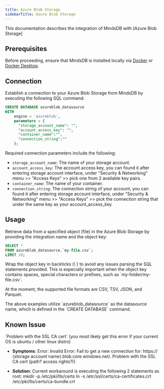 ```yaml
---
title: Azure Blob Storage
sidebarTitle: Azure Blob Storage
---
```


This documentation describes the integration of MindsDB with [Azure Blob Storage]

## Prerequisites

Before proceeding, ensure that MindsDB is installed locally via [Docker](/setup/self-hosted/docker) or [Docker Desktop](/setup/self-hosted/docker-desktop).

## Connection

Establish a connection to your Azure Blob Storage from MindsDB by executing the following SQL command:

```sql
CREATE DATABASE azureblob_datasource
WITH
    engine = 'azureblob',
    parameters = {
      "storage_account_name": "",
      "account_access_key": "",
      "container_name":"",
      "connection_string":""
    };
```

Required connection parameters include the following:

* `storage_account_name`: The name of your storage account.
* `account_access_key`: The account access key, you can found it after entering storage account interface, under "Security & Networking" menu >> "Access Keys" >> pick one from 2 available key pairs.
* `container_name`: The name of your container.
* `connection_string`: The connection string of your account, you can found it after entering storage account interface, under "Security & Networking" menu >> "Access Keys" >> pick the connection string that under the same key as your account_access_key


## Usage

Retrieve data from a specified object (file) in the Azure Blob Storage by providing the integration name and the object key:

```sql
SELECT *
FROM azureblob_datasource.`my-file.csv`;
LIMIT 10;
```

<Tip>
Wrap the object key in backticks (\`) to avoid any issues parsing the SQL statements provided. This is especially important when the object key contains spaces, special characters or prefixes, such as `my-folder/my-file.csv`.

At the moment, the supported file formats are CSV, TSV, JSON, and Parquet. 
</Tip>

<Note>
The above examples utilize `azureblob_datasource` as the datasource name, which is defined in the `CREATE DATABASE` command.
</Note>

## Known Issue
<Warning>
`Problem with the SSL CA cert` (you most likely get this error if your current OS is ubuntu / other linux distro)

* **Symptoms**: Error: Invalid Error: Fail to get a new connection for: https://⟨storage account name⟩.blob.core.windows.net/. Problem with the SSL CA cert (path? access rights?))

* **Solution**:
Current workaround is executing the following 2 statements as root:
mkdir -p /etc/pki/tls/certs
ln -s /etc/ssl/certs/ca-certificates.crt /etc/pki/tls/certs/ca-bundle.crt
</Warning>
